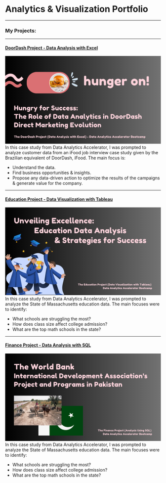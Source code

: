 # Analytics & Visualization Portfolio

---

### My Projects:

---
#### [DoorDash Project - Data Analysis with Excel](https://www.linkedin.com/pulse/hungry-success-role-data-analytics-doordash-direct-marketing-backus/)
[<img src="images/hunger on! (4).png?raw=true"/>](https://www.linkedin.com/pulse/hungry-success-role-data-analytics-doordash-direct-marketing-backus/)
In this case study from Data Analytics Accelerator, I was prompted to analyze customer data from an iFood job interview case study given by the Brazilian equivalent of DoorDash, iFood. The main focus is:
- Understand the data.
- Find business opportunities & insights.
- Propose any data-driven action to optimize the results of the campaigns & generate value for the company.


---
#### [Education Project - Data Visualization with Tableau](https://www.linkedin.com/pulse/unveiling-excellence-education-data-analysis-success-steve-backus/)
[<img src="images/Education Project.png?raw=true"/>](https://www.linkedin.com/pulse/unveiling-excellence-education-data-analysis-success-steve-backus/)
In this case study from Data Analytics Accelerator, I was prompted to analyze the State of Massachusetts education data. The main focuses were to identify:
- What schools are struggling the most?
- How does class size affect college admission?
- What are the top math schools in the state? 

---

#### [Finance Project - Data Analysis with SQL](https://www.linkedin.com/pulse/unveiling-excellence-education-data-analysis-success-steve-backus/)
[<img src="images/Finance Project.png?raw=true"/>](https://www.linkedin.com/pulse/unveiling-excellence-education-data-analysis-success-steve-backus/)
In this case study from Data Analytics Accelerator, I was prompted to analyze the State of Massachusetts education data. The main focuses were to identify:
- What schools are struggling the most?
- How does class size affect college admission?
- What are the top math schools in the state? 




